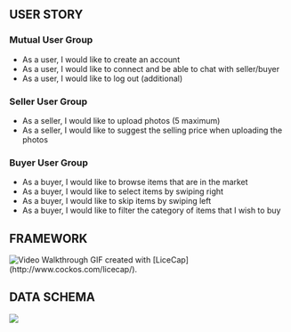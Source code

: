 ## USER STORY
### Mutual User Group
* As a user, I would like to create an account
* As a user, I would like to connect and be able to chat with seller/buyer
* As a user, I would like to log out (additional)

### Seller User Group
* As a seller, I would like to upload photos (5 maximum)
* As a seller, I would like to suggest the selling price when uploading the photos

### Buyer User Group
* As a buyer, I would like to browse items that are in the market
* As a buyer, I would like to select items by swiping right
* As a buyer, I would like to skip items by swiping left
* As a buyer, I would like to filter the category of items that I wish to buy



## FRAMEWORK
<img src='https://i.imgur.com/flhWFwE.gif' title='Video Walkthrough' width='' alt='Video Walkthrough' />
GIF created with [LiceCap](http://www.cockos.com/licecap/).

## DATA SCHEMA
<img src='https://i.imgur.com/X27YcCg.jpg'/>
